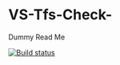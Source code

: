 # VS-Tfs-Check-

Dummy Read Me

[![Build status](https://ci.appveyor.com/api/projects/status/bwb5b0rc29oayca6?svg=true)](https://ci.appveyor.com/project/gingertestuser/vs-tfs-check)
